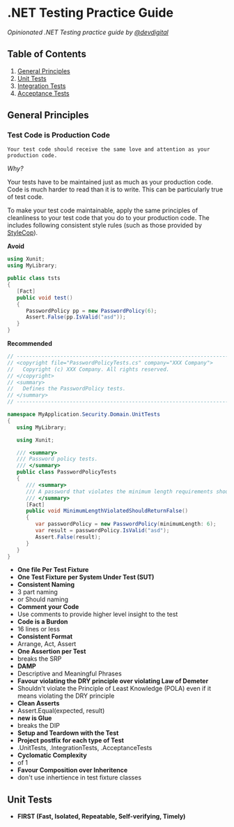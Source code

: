 # .NET Testing Practice Guide

*Opinionated .NET Testing practice guide by [@devdigital](//twitter.com/devdigital)*

## Table of Contents

   1. [General Principles](#general-principles)
   2. [Unit Tests](#unit-tests)
   3. [Integration Tests](#integration-tests)
   4. [Acceptance Tests](#acceptance-tests)

## General Principles

### Test Code is Production Code
    Your test code should receive the same love and attention as your production code.

   *Why?*

Your tests have to be maintained just as much as your production code. Code is much harder to read than it is to write. This can be particularly true of test code. 

To make your test code maintainable, apply the same principles of cleanliness to your test code that you do to your production code. The includes following consistent style rules (such as those provided by [StyleCop](//stylecop.codeplex.com)).

**Avoid**
```csharp   
using Xunit;
using MyLibrary;

public class tsts
{
   [Fact]
   public void test()
   {
      PasswordPolicy pp = new PasswordPolicy(6);
      Assert.False(pp.IsValid("asd"));
   }
}
```

**Recommended**
```csharp
// --------------------------------------------------------------------------------------------------------------
// <copyright file="PasswordPolicyTests.cs" company="XXX Company">
//   Copyright (c) XXX Company. All rights reserved.
// </copyright>
// <summary>
//   Defines the PasswordPolicy tests.
// </summary>
// --------------------------------------------------------------------------------------------------------------

namespace MyApplication.Security.Domain.UnitTests
{
   using MyLibrary;

   using Xunit;

   /// <summary>
   /// Password policy tests.
   /// </summary>
   public class PasswordPolicyTests
   {
      /// <summary>
      /// A password that violates the minimum length requirements should fail the password policy.
      /// </summary>
      [Fact]
      public void MinimumLengthViolatedShouldReturnFalse()
      {
         var passwordPolicy = new PasswordPolicy(minimumLength: 6);
         var result = passwordPolicy.IsValid("asd");
         Assert.False(result);
      }
   }
}
```

   - **One file Per Test Fixture**
   - **One Test Fixture per System Under Test (SUT)**
   - **Consistent Naming**
   - 3 part naming
   - or Should naming
   - **Comment your Code**
   - Use comments to provide higher level insight to the test
   - **Code is a Burdon**
   - 16 lines or less
   - **Consistent Format**
   - Arrange, Act, Assert
   - **One Assertion per Test**
   - breaks the SRP
   - **DAMP**
   - Descriptive and Meaningful Phrases
   - **Favour violating the DRY principle over violating Law of Demeter**
   - Shouldn't violate the Principle of Least Knowledge (POLA) even if it means violating the DRY principle
   - **Clean Asserts**
   - Assert.Equal(expected, result)
   - **new is Glue**
   - breaks the DIP
   - **Setup and Teardown with the Test**
   - **Project postfix for each type of Test**
   - .UnitTests, .IntegrationTests, .AcceptanceTests
   - **Cyclomatic Complexity**
   - of 1
   - **Favour Composition over Inheritence**
   - don't use inhertience in test fixture classes

## Unit Tests

- **FIRST (Fast, Isolated, Repeatable, Self-verifying, Timely)**
